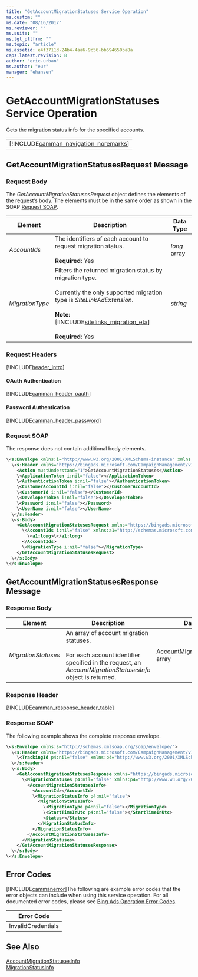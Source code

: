 ```yaml
---
title: "GetAccountMigrationStatuses Service Operation"
ms.custom: ""
ms.date: "08/16/2017"
ms.reviewer: ""
ms.suite: ""
ms.tgt_pltfrm: ""
ms.topic: "article"
ms.assetid: e4f3711d-24b4-4aa6-9c56-bb694650ba8a
caps.latest.revision: 8
author: "eric-urban"
ms.author: "eur"
manager: "ehansen"
---
```

# GetAccountMigrationStatuses Service Operation
Gets the migration status info for the specified accounts.

||
|-|
|[!INCLUDE[camman_navigation_noremarks](../campaign-api/includes/camman-navigation-noremarks.md)]|

## <a name="request"></a>GetAccountMigrationStatusesRequest Message

### Request Body
The *GetAccountMigrationStatusesRequest* object defines the elements of the request’s body. The elements must be in the same order as shown in the SOAP [Request SOAP](#request_soap).

|Element|Description|Data Type|
|-----------|---------------|-------------|
|*AccountIds*|The identifiers of each account to request migration status.<br/><br/>**Required**: Yes|*long* array|
|*MigrationType*|Filters the returned migration status by migration type.<br/><br/>Currently the only supported migration type is *SiteLinkAdExtension*.<br/><br/>**Note:** [!INCLUDE[sitelinks_migration_eta](../campaign-api/includes/sitelinks-migration-eta.md)]<br/><br/>**Required**: Yes|*string*|


### Request Headers
[!INCLUDE[header_intro](../campaign-api/includes/header-intro.md)]
#### OAuth Authentication
[!INCLUDE[camman_header_oauth](../campaign-api/includes/camman-header-oauth.md)]
#### Password Authentication
[!INCLUDE[camman_header_password](../campaign-api/includes/camman-header-password.md)]
### <a name="request_soap"></a>Request SOAP
The response does not contain additional body elements.

```xml
\<s:Envelope xmlns:i="http://www.w3.org/2001/XMLSchema-instance" xmlns:s="http://schemas.xmlsoap.org/soap/envelope/">
  \<s:Header xmlns="https://bingads.microsoft.com/CampaignManagement/v11">
    <Action mustUnderstand="1">GetAccountMigrationStatuses</Action>
    \<ApplicationToken i:nil="false"></ApplicationToken>
    \<AuthenticationToken i:nil="false"></AuthenticationToken>
    \<CustomerAccountId i:nil="false"></CustomerAccountId>
    \<CustomerId i:nil="false"></CustomerId>
    \<DeveloperToken i:nil="false"></DeveloperToken>
    \<Password i:nil="false"></Password>
    \<UserName i:nil="false"></UserName>
  \</s:Header>
  \<s:Body>
    <GetAccountMigrationStatusesRequest xmlns="https://bingads.microsoft.com/CampaignManagement/v11">
      \<AccountIds i:nil="false" xmlns:a1="http://schemas.microsoft.com/2003/10/Serialization/Arrays">
        \<a1:long>\</a1:long>
      </AccountIds>
      \<MigrationType i:nil="false"></MigrationType>
    </GetAccountMigrationStatusesRequest>
  \</s:Body>
\</s:Envelope>
```

## <a name="response"></a>GetAccountMigrationStatusesResponse Message

### <a name="Body_Elements"></a>Response Body

|Element|Description|Data Type|
|-----------|---------------|-------------|
|*MigrationStatuses*|An array of account migration statuses.<br /><br />For each account identifier specified in the request, an *AccountMigrationStatusesInfo* object is returned.|[AccountMigrationStatusesInfo](../campaign-api/accountmigrationstatusesinfo-data-object.md) array|


### <a name="Header_Elements"></a>Response Header
[!INCLUDE[camman_response_header_table](../campaign-api/includes/camman-response-header-table.md)]
### Response SOAP
The following example shows the complete response envelope.

```xml
\<s:Envelope xmlns:s="http://schemas.xmlsoap.org/soap/envelope/">
  \<s:Header xmlns="https://bingads.microsoft.com/CampaignManagement/v11">
    \<TrackingId p4:nil="false" xmlns:p4="http://www.w3.org/2001/XMLSchema-instance"></TrackingId>
  \</s:Header>
  \<s:Body>
    <GetAccountMigrationStatusesResponse xmlns="https://bingads.microsoft.com/CampaignManagement/v11">
      \<MigrationStatuses p4:nil="false" xmlns:p4="http://www.w3.org/2001/XMLSchema-instance">
        <AccountMigrationStatusesInfo>
          <AccountId></AccountId>
          \<MigrationStatusInfo p4:nil="false">
            <MigrationStatusInfo>
              \<MigrationType p4:nil="false"></MigrationType>
              \<StartTimeInUtc p4:nil="false"></StartTimeInUtc>
              <Status></Status>
            </MigrationStatusInfo>
          </MigrationStatusInfo>
        </AccountMigrationStatusesInfo>
      </MigrationStatuses>
    </GetAccountMigrationStatusesResponse>
  \</s:Body>
\</s:Envelope>
```

## <a name="errors"></a>Error Codes
[!INCLUDE[cammanerror](../campaign-api/includes/cammanerror.md)]The following are example  error codes that the error objects can include when using this service operation. For all documented error codes, please see [Bing Ads Operation Error Codes](http://go.microsoft.com/fwlink/?LinkId=511884).

|Error Code|
|--------------|
|InvalidCredentials|

## See Also
[AccountMigrationStatusesInfo](../campaign-api/accountmigrationstatusesinfo-data-object.md)  
[MigrationStatusInfo](../campaign-api/migrationstatusinfo-data-object.md)  
